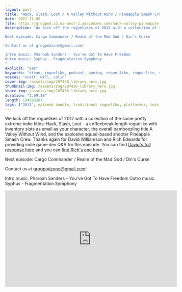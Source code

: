```yaml
---
layout: post
title: "Hack, Slash, Loot / A Valley Without Wind / Pineapple Smash Crew"
date: 2022-11-09
file: https://grogpod.s3.us-west-2.amazonaws.com/hack-valley-pineapple.mp3
description: "We kick off the roguelikes of 2012 with a collection of the some pretty extreme indie titles: Hack, Slash, Loot - a coffeebreak length roguelike with inventory slots as small as your character, the overall bamboozling title A Valley Without Wind, and the explosive squad-based shooter Pineapple Smash Crew. Thanks again for David Williamson and Rich Edwards for providing indie game dev Q&A for this episode. You can find their full responses at grogpod.zone.

Next episode: Cargo Commander / Realm of the Mad God / Din's Curse

Contact us at grogpodzone@gmail.com!

Intro music: Pharoah Sanders - You've Got To Have Freedom
Outro music: Syphus - Fragmentation Symphony
"
explicit: "yes" 
keywords: "steam, roguelike, podcast, gaming, rogue-like, rogue-lite, roguelite"
voices: "scott, will, colin"
cover-img: /assets/img/207430_library_hero.jpg
thumbnail-img: /assets/img/207430_library_hero.jpg
share-img: /assets/img/207430_library_hero.jpg
duration: "1:09:18"
length: 134588287
tags: ["2012", episode bundle, traditional roguelike, platformer, twin stick shooter ]
---
```



We kick off the roguelikes of 2012 with a collection of the some pretty extreme indie titles: Hack, Slash, Loot - a coffeebreak length roguelike with inventory slots as small as your character, the overall bamboozling title A Valley Without Wind, and the explosive squad-based shooter Pineapple Smash Crew. Thanks again for David Williamson and Rich Edwards for providing indie game dev Q&A for this episode. You can find [David's full response here](https://github.com/ScottBurger/going_rogue_podcast/blob/master/docs/hack.md#qa-with-david-williamson-of-hack-slash-loot) and you can [find Rich's one here](https://github.com/ScottBurger/going_rogue_podcast/blob/master/docs/pineapple.md#qa-with-rich-edwards-of-pineapple-smash-crew).

Next episode: Cargo Commander / Realm of the Mad God / Din's Curse

Contact us at grogpodzone@gmail.com!

Intro music: Pharoah Sanders - You've Got To Have Freedom
Outro music: Syphus - Fragmentation Symphony

<div class="embed-responsive embed-responsive-16by9">
<iframe width="560" height="315" src="https://www.youtube.com/embed/Purnkr0GRsA" title="YouTube video player" frameborder="0" allow="accelerometer; autoplay; clipboard-write; encrypted-media; gyroscope; picture-in-picture" allowfullscreen></iframe>
</div>





